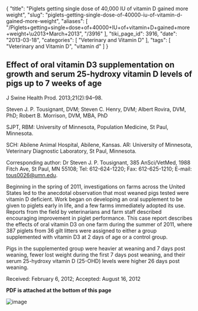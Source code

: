 {
    "title": "Piglets getting single dose of 40,000 IU of vitamin D gained more weight",
    "slug": "piglets-getting-single-dose-of-40000-iu-of-vitamin-d-gained-more-weight",
    "aliases": [
        "/Piglets+getting+single+dose+of+40000+IU+of+vitamin+D+gained+more+weight+\u2013+March+2013",
        "/3916"
    ],
    "tiki_page_id": 3916,
    "date": "2013-03-18",
    "categories": [
        "Veterinary and Vitamin D"
    ],
    "tags": [
        "Veterinary and Vitamin D",
        "vitamin d"
    ]
}


## Effect of oral vitamin D3 supplementation on growth and serum 25-hydroxy vitamin D levels of pigs up to 7 weeks of age

J Swine Health Prod. 2013;21(2):94–98.

Steven J. P. Tousignant, DVM; Steven C. Henry, DVM; Albert Rovira, DVM, PhD; Robert B. Morrison, DVM, MBA, PhD

SJPT, RBM: University of Minnesota, Population Medicine, St Paul, Minnesota. 

SCH: Abilene Animal Hospital, Abilene, Kansas. AR: University of Minnesota, Veterinary Diagnostic Laboratory, St Paul, Minnesota. 

Corresponding author: Dr Steven J. P. Tousignant, 385 AnSci/VetMed, 1988 Fitch Ave, St Paul, MN 55108; Tel: 612-624-1220; Fax: 612-625-1210; E-mail: tous0026@umn.edu.

Beginning in the spring of 2011, investigations on farms across the United States led to the anecdotal observation that most weaned pigs tested were vitamin D deficient. Work began on developing an oral supplement to be given to piglets early in life, and a few farms immediately adopted its use. Reports from the field by veterinarians and farm staff described encouraging improvement in piglet performance. This case report describes the effects of oral vitamin D3 on one farm during the summer of 2011, where 387 piglets from 36 gilt litters were assigned to either a group supplemented with vitamin D3 at 2 days of age or a control group. 

Pigs in the supplemented group were heavier at weaning and 7 days post weaning, fewer lost weight during the first 7 days post weaning, and their serum 25-hydroxy vitamin D (25-OHD) levels were higher 26 days post weaning.

Received: February 6, 2012; Accepted: August 16, 2012

 **PDF is attached at the bottom of this page** 

<img src="https://d1bk1kqxc0sym.cloudfront.net/attachments/jpeg/pig-farm.jpg" alt="image">